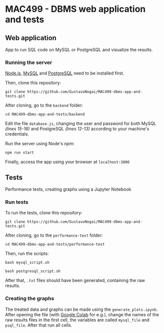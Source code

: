 # MAC499 - DBMS web application and tests

## Web application

App to run SQL code on MySQL or PostgreSQL and visualize the results.

### Running the server

[Node.js](https://nodejs.org/en/download), [MySQL](https://www.mysql.com/downloads/) and [PostgreSQL](https://www.postgresql.org/download/) need to be installed first.

Then, clone this repository:

```
git clone https://github.com/GustavoNogai/MAC499-dbms-app-and-tests.git
```

After cloning, go to the `backend` folder:

```
cd MAC499-dbms-app-and-tests/backend
```

Edit the file `database.js`, changing the user and password for both MySQL *(lines 15-16)* and PostgreSQL *(lines 12-13)* according to your machine's credentials.

Run the server using Node's *npm*:

```
npm run start
```

Finally, access the app using your browser at `localhost:3000`

## Tests

Performance tests, creating graphs using a Jupyter Notebook

### Run tests

To run the tests, clone this repository:

```
git clone https://github.com/GustavoNogai/MAC499-dbms-app-and-tests.git
```

After cloning, go to the `performance-test` folder:

```
cd MAC499-dbms-app-and-tests/performance-test
```

Then, run the scripts:

```
bash mysql_script.sh

bash postgresql_script.sh
```

After that, `.txt` files should have been generated, containing the raw results.

### Creating the graphs

The treated data and graphs can be made using the `generate_plots.ipynb`. After opening the file (with [Google Colab](https://colab.research.google.com/) for e.g.), change the names of the raw results files in the first cell, the variables are called `mysql_file` and `psql_file`. After that run all cells.